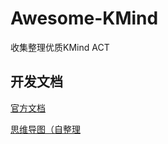 # Awesome-KMind
收集整理优质KMind ACT

## 开发文档
[官方文档](https://kmind.com/docs)

[思维导图（自整理](https://ljy-lu.space/kminddev.html)
